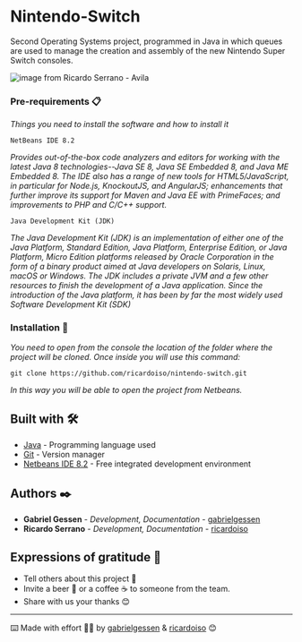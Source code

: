 # Nintendo-Switch
Second Operating Systems project, programmed in Java in which queues are used to manage the creation and assembly of the new Nintendo Super Switch consoles.

<img src="/nintendo-switch.jpg" alt="image from Ricardo Serrano - Avila">

### Pre-requirements 📋

_Things you need to install the software and how to install it_

```
NetBeans IDE 8.2 
```
_Provides out-of-the-box code analyzers and editors for working with the latest Java 8 technologies--Java SE 8, Java SE Embedded 8, and Java ME Embedded 8. The IDE also has a range of new tools for HTML5/JavaScript, in particular for Node.js, KnockoutJS, and AngularJS; enhancements that further improve its support for Maven and Java EE with PrimeFaces; and improvements to PHP and C/C++ support._

```
Java Development Kit (JDK)
```
_The Java Development Kit (JDK) is an implementation of either one of the Java Platform, Standard Edition, Java Platform, Enterprise Edition, or Java Platform, Micro Edition platforms released by Oracle Corporation in the form of a binary product aimed at Java developers on Solaris, Linux, macOS or Windows. The JDK includes a private JVM and a few other resources to finish the development of a Java application. Since the introduction of the Java platform, it has been by far the most widely used Software Development Kit (SDK)_

### Installation 🔧

_You need to open from the console the location of the folder where the project will be cloned. Once inside you will use this command:_

```
git clone https://github.com/ricardoiso/nintendo-switch.git
```
_In this way you will be able to open the project from Netbeans._

## Built with 🛠️

* [Java](https://www.java.com/es/) - Programming language used
* [Git](https://git-scm.com/doc) - Version manager
* [Netbeans IDE 8.2](https://netbeans.org/community/releases/82/#:~:text=NetBeans%20IDE%208.2%20provides%20out,JavaScript%2C%20in%20particular%20for%20Node.) - Free integrated development environment


## Authors ✒️

* **Gabriel Gessen** - *Development, Documentation* - [gabrielgessen](https://github.com/gabrielgessen)
* **Ricardo Serrano** - *Development, Documentation* - [ricardoiso](https://github.com/ricardoiso)

## Expressions of gratitude 🎁

* Tell others about this project 📢
* Invite a beer 🍺 or a coffee ☕ to someone from the team. 
* Share with us your thanks 😊

---
⌨️ Made with effort 💪🏻 by [gabrielgessen](https://github.com/gabrielgessen) & [ricardoiso](https://github.com/ricardoiso) 😊